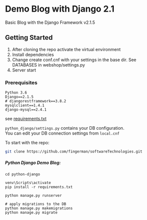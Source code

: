 # Demo Blog with Django 2.1

Basic Blog with the Django Framework v2.1.5


## Getting Started
1. After cloning the repo activate the virtual environment
2. Install dependencies
3. Change create conf.cnf with your settings in the base dir. See DATABASES in webshop/settings.py
4. Server start


### Prerequisites

```
Python 3.6
Django==2.1.5
# djangorestframework==3.8.2
mysqlclient==1.4.1
django-mysql==2.4.1
```
see [requirements.txt](http://www.github.com/fingerman...) 

```python_django/settings.py```  contains your DB configuration.  
You can edit your DB connection settings from ```local.cnf```  
   

To start with the repo:
```bash  
git clone https://github.com/fingerman/softwareTechnologies.git
```
##### Python Django Demo Blog:
```
cd python-django

venv\Scripts\activate
pip install -r requirements.txt

python manage.py runserver  

# apply migrations to the DB
python manage.py makemigrations
python manage.py migrate

```
 



